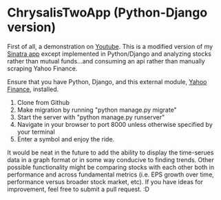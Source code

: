 # ChrysalisTwoApp (Python-Django version)

First of all, a demonstration on <a href="https://www.youtube.com/watch?v=tIop2Y_w7M4">Youtube</a>. This is a modified version of my <a href="https://github.com/dannyshafer/ChrysalisApp-final-Sinatra-version-">Sinatra app</a> except implemented in Python/Django and analyzing stocks rather than mutual funds...and consuming an api rather than manually scraping Yahoo Finance. 

Ensure that you have Python, Django, and this external module, <a href="https://pypi.python.org/pypi/yahoo-finance/1.1.4">Yahoo Finance</a>, installed. 

1. Clone from Github
2. Make migration by running "python manage.py migrate"
3. Start the server with "python manage.py runserver"
4. Navigate in your browser to port 8000 unless otherwise specified by your terminal
5. Enter a symbol and enjoy the ride. 

It would be neat in the future to add the ability to display the time-serues data in a graph format or in some way conducive to finding trends. Other possible functionality might be comparing stocks with each other both in performance and across fundamental metrics (i.e. EPS growth over time, performance versus broader stock market, etc). If you have ideas for improvement, feel free to submit a pull request. :D

